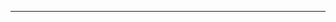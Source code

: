 <!--
CO_OP_TRANSLATOR_METADATA:
{
  "original_hash": "661bbc8e2592ebbb96aa84b1462f5755",
  "translation_date": "2025-08-28T20:06:07+00:00",
  "source_file": "03-CoreGenerativeAITechniques/README.md",
  "language_code": "ru"
}
-->


---

